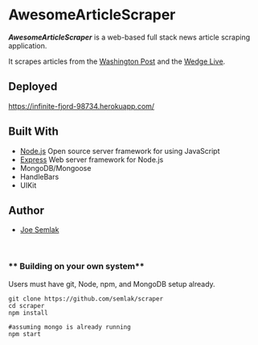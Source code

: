 # AwesomeArticleScraper

***AwesomeArticleScraper*** is a web-based full stack news article scraping application.

It scrapes articles from the [Washington Post](https://www.washingtonpost.com) and the [Wedge Live](https://www.wedgelive.com).

## Deployed
https://infinite-fjord-98734.herokuapp.com/

## Built With
  - [Node.js](https://nodejs.org/en/download/) Open source server framework for using JavaScript
  - [Express](https://www.npmjs.com/package/express) Web server framework for Node.js
  - MongoDB/Mongoose
  - HandleBars
  - UIKit


## Author

* [Joe Semlak](https://github.com/semlak) 

<br>

### ** Building on your own system**
Users must have git, Node, npm, and MongoDB setup already.


```
git clone https://github.com/semlak/scraper
cd scraper
npm install

#assuming mongo is already running
npm start
```